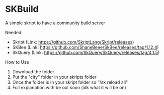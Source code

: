 # SKBuild
A simple skript to have a community build server

Needed
  - Skript (Link: https://github.com/SkriptLang/Skript/releases)
  - SKBee (Link: https://github.com/ShaneBeee/SkBee/releases/tag/1.12.4)
  - SkQuery (Link: https://github.com/SkQuery/SkQuery/releases/tag/4.1.5)


How to Use
1) Download the folder
2) Put the "city" folder in your skripts folder
3) Once the folder is in your skript folder so "/sk reload all"
4) Full explanation with be out soon (idk what it will be on)
  
